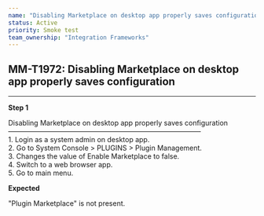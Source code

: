 ```yaml
---
name: "Disabling Marketplace on desktop app properly saves configuration"
status: Active
priority: Smoke test
team_ownership: "Integration Frameworks"
---
```


## MM-T1972: Disabling Marketplace on desktop app properly saves configuration

---

**Step 1**

Disabling Marketplace on desktop app properly saves configuration\
————————————————————————————\
1\. Login as a system admin on desktop app.\
2\. Go to System Console > PLUGINS > Plugin Management.\
3\. Changes the value of Enable Marketplace to false.\
4\. Switch to a web browser app.\
5\. Go to main menu.

**Expected**

"Plugin Marketplace" is not present.
